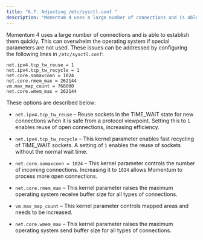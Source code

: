 ```yaml
---
title: "6.7. Adjusting /etc/sysctl.conf "
description: "Momentum 4 uses a large number of connections and is able to establish them quickly This can overwhelm the operating system if special parameters are not used These issues can be addressed by configuring the following lines in etc sysctl conf These options are described below net ipv 4 tcp..."
---
```


Momentum 4 uses a large number of connections and is able to establish them quickly. This can overwhelm the operating system if special parameters are not used. These issues can be addressed by configuring the following lines in `/etc/sysctl.conf`:

```
net.ipv4.tcp_tw_reuse = 1
net.ipv4.tcp_tw_recycle = 1
net.core.somaxconn = 1024
net.core.rmem_max = 262144
vm.max_map_count = 768000
net.core.wmem_max = 262144
```

These options are described below:

*   `net.ipv4.tcp_tw_reuse` – Reuse sockets in the TIME_WAIT state for new connections when it is safe from a protocol viewpoint. Setting this to `1` enables reuse of open connections, increasing efficiency.

*   `net.ipv4.tcp_tw_recycle` – This kernel parameter enables fast recycling of TIME_WAIT sockets. A setting of `1` enables the reuse of sockets without the normal wait time.

*   `net.core.somaxconn = 1024` – This kernel parameter controls the number of incoming connections. Increasing it to `1024` allows Momentum to process more open connections.

*   `net.core.rmem_max` – This kernel parameter raises the maximum operating system receive buffer size for all types of connections.

*   `vm.max_map_count` – This kernel parameter controls mapped areas and needs to be increased.

*   `net.core.wmem_max` – This kernel parameter raises the maximum operating system send buffer size for all types of connections.